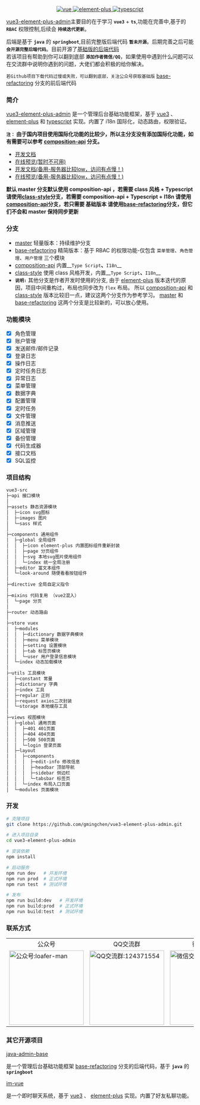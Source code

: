 <p align="center">
  <a href="https://github.com/vuejs/vue-next">
    <img src="https://img.shields.io/badge/vue-3.0-brightgreen.svg" alt="vue">
  </a>
  <a href="https://github.com/element-plus/element-plus">
    <img src="https://img.shields.io/badge/element--plus-1.x-brightgreen.svg" alt="element-plus">
  </a>
  <a href="https://github.com/microsoft/TypeScript">
    <img src="https://img.shields.io/badge/typescript-4.x-brightgreen.svg" alt="typescript">
  </a>
</p>

[vue3-element-plus-admin](https://github.com/gmingchen/vue3-element-plus-admin)主要目的在于学习 __`vue3`__ + __`ts`__,功能在完善中,基于的 __`RBAC`__ 权限控制,后续会 __`持续迭代更新`__。

后端是基于 __`java`__ 的 __`springboot`__,目前完整版后端代码 __`暂未开源`__。后期完善之后可能 __`会开源完整后端代码`__。目前开源了[基础版的后端代码](https://github.com/gmingchen/java-admin-base.git)<br>
若该项目有帮助到你可以翻到底部 __`添加作者微信/QQ`__，如果使用中遇到什么问题可以在交流群中说明你遇到的问题，大佬们都会积极的给你解决。

`若Github项目下载代码过慢或失败，可以翻到底部，关注公众号获取基础版` [base-refactoring](https://github.com/gmingchen/vue3-element-plus-admin/tree/base-refactoring) 分支的前后端代码

### 简介

[vue3-element-plus-admin](https://github.com/gmingchen/vue3-element-plus-admin) 是一个管理后台基础功能框架，基于 [vue3](https://github.com/vuejs/vue-next) 、 [element-plus](https://github.com/element-plus/element-plus) 和 [typescript](https://github.com/microsoft/TypeScript) 实现。内置了 i18n 国际化，动态路由，权限验证。

**__`注：`__ 由于国内项目使用国际化功能的比较少，所以主分支没有添加国际化功能，如有需要可以参考 [composition-api](https://github.com/1240235512/vue3/tree/composition-api) 分支。**

- [开发文档](https://gmingchen.github.io/vue3-element-plus-admin-doc/)
- [在线预览(暂时不可用)](https://gmingchen.github.io/vue3-element-plus-admin/index.html)
- [开发文档(备用-服务器比较low，访问有点慢！)](http://139.196.182.46:8805/docs/)
- [在线预览(备用-服务器比较low，访问有点慢！)](http://139.196.182.46:8805)

**默认 master 分支默认使用 composition-api ，若需要 class 风格 + Typescript 请使用[class-style](https://github.com/1240235512/vue3/tree/class-style)分支，若需要 composition-api + Typescript + I18n 请使用[composition-api](https://github.com/1240235512/vue3/tree/composition-api)分支，若只需要 基础版本 请使用[base-refactoring](https://github.com/1240235512/vue3/tree/base-refactoring)分支，但它们不会和 master 保持同步更新**

### 分支
- [master](https://github.com/gmingchen/vue3-element-plus-admin/tree/master) 轻量版本：持续维护分支
- [base-refactoring](https://github.com/gmingchen/vue3-element-plus-admin/tree/base-refactoring) 精简版本：基于 RBAC 的权限功能-仅包含 `菜单管理`、`角色管理`、`用户管理` 三个模块
- [composition-api](https://github.com/1240235512/vue3/tree/composition-api) 内置__`Type Script`__、__`I18n`__
- [class-style](https://github.com/1240235512/vue3/tree/class-style) 使用 class 风格开发，内置__`Type Script`__、__`I18n`__
- __`说明:`__ 其他分支是作者开发时使用的分支, 由于 [element-plus](https://github.com/element-plus/element-plus) 版本迭代的原因，项目中间重构过，布局也同步改为 `flex` 布局。 所以 [composition-api](https://github.com/1240235512/vue3/tree/composition-api) 和 [class-style](https://github.com/1240235512/vue3/tree/class-style) 版本比较旧一点，建议这两个分支作为参考学习。 [master](https://github.com/gmingchen/vue3-element-plus-admin/tree/master) 和 [base-refactoring](https://github.com/gmingchen/vue3-element-plus-admin/tree/base-refactoring) 这两个分支是比较新的，可以放心使用。

### 功能模块

- [X] 角色管理
- [X] 账户管理
- [X] 发送邮件/邮件记录
- [X] 登录日志
- [X] 操作日志
- [X] 定时任务日志
- [X] 异常日志
- [X] 菜单管理
- [X] 数据字典
- [X] 配置管理
- [X] 定时任务
- [X] 文件管理
- [X] 消息推送
- [X] 区域管理
- [X] 备份管理
- [X] 代码生成器
- [X] 接口文档
- [X] SQL监控

### 项目结构

```bash
vue3-src
├─api 接口模块
│
├─assets 静态资源模块
│  ├─icon svg图标
│  ├─images 图片
│  └─sass 样式
│ 
├─components 通用组件
│  ├─global 全局组件
│  │  ├─icon element-plus 内置图标组件重新封装
│  │  ├─page 分页组件
│  │  ├─svg 本地svg图片使用组件
│  │  └─index 统一全局注册
│  ├─editor 富文本组件
│  └─look-around 随便看看按钮组件
│ 
├─directive 全局自定义指令
│ 
├─mixins 代码复用 （vue2混入）
│  └─page 分页
│ 
├─router 动态路由
│ 
├─store vuex
│  ├─modules
│  │  ├─dictionary 数据字典模块
│  │  ├─menu 菜单模块
│  │  ├─setting 设置模块
│  │  ├─tab 标签页模块
│  │  └─user 用户登录信息模块
│  └─index 动态加载模块
│ 
├─utils 工具模块
│  ├─constant 常量
│  ├─dictionary 字典
│  ├─index 工具
│  ├─regular 正则
│  ├─request axios二次封装
│  └─storage 本地缓存工具
│
├─views 视图模块
│  ├─global 通用页面
│  │  ├─401 401页面
│  │  ├─404 404页面
│  │  ├─500 500页面
│  │  └─login 登录页面
│  ├─layout
│  │  ├─components
│  │  │  ├─edit-info 修改信息
│  │  │  ├─headbar 顶部导航
│  │  │  ├─sidebar 侧边栏
│  │  │  └─tabsbar 标签页
│  │  └─index 布局入口页面
│  └─modules 页面模块

```

### 开发

```bash
# 克隆项目
git clone https://github.com/gmingchen/vue3-element-plus-admin.git

# 进入项目目录
cd vue3-element-plus-admin

# 安装依赖
npm install

# 启动服务
npm run dev   # 开发环境
npm run prod  # 正式环境
npm run test  # 测试环境

# 发布
npm run build:dev   # 开发环境
npm run build:prod  # 正式环境
npm run build:test  # 测试环境
```

### 联系方式

<table>
  <tr align="center">
    <td>公众号</td>
    <td>QQ交流群</td>
    <td>微信交流群</td>
    <td>微信</td>
    <td>QQ</td>
  </tr>
  <tr>
    <td>
      <img src="http://139.196.182.46:8800/material/official-account-qr-code.jpg" width="200px" title="公众号" alt="公众号:loafer-man" />
    </td>
    <td>
      <img src="http://139.196.182.46:8800/material/qq-group-qr-code.jpg" width="200px" title="QQ交流群" alt="QQ交流群:124371554" />
    </td>
    <td>
      <img src="http://139.196.182.46:8800/material/wechat-group-qr-code.jpg" width="200px" title="微信交流群" alt="微信交流群:124371554" />
    </td>
    <td>
      <img src="http://139.196.182.46:8800/material/wechat-qr-code-1.jpg" width="200px" title="微信" alt="微信:Gy1240235512" />
    </td>
    <td>
      <img src="http://139.196.182.46:8800/material/qq-qr-code.jpg" width="200px" title="QQ" alt="QQ:1240235512" />
    </td>
  </tr>
</table>

### 其它开源项目

[java-admin-base](https://github.com/gmingchen/java-admin-base)

是一个管理后台基础功能框架 [base-refactoring](https://github.com/gmingchen/vue3-element-plus-admin/tree/base-refactoring) 分支的后端代码，基于 __`java`__ 的 __`springboot`__


[im-vue](https://github.com/gmingchen/im-vue)

是一个即时聊天系统，基于 [vue3](https://github.com/vuejs/vue-next) 、 [element-plus](https://github.com/element-plus/element-plus) 实现。内置了好友私聊功能。



